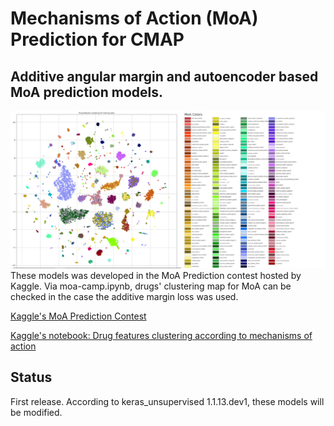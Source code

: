 # Mechanisms of Action (MoA) Prediction for CMAP
## Additive angular margin and autoencoder based MoA prediction models.
![Imgur](pics/drug_features_clustering_moa_colors.png)
These models was developed in the MoA Prediction contest hosted by Kaggle.
Via moa-camp.ipynb, drugs' clustering map for MoA can be checked in the case the additive margin loss was used.

[Kaggle's MoA Prediction Contest](https://www.kaggle.com/c/lish-moa)

[Kaggle's notebook: Drug features clustering according to mechanisms of action](https://www.kaggle.com/gutomitai/drug-features-clustering-according-to-moa)

## Status
First release. According to keras_unsupervised 1.1.13.dev1, these models will be modified.


